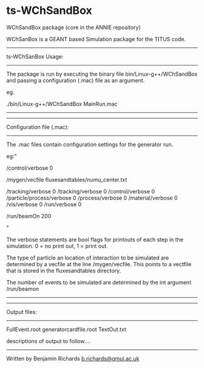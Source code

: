 # ts-WChSandBox
WChSandBox package (core in the ANNIE repository)

WChSanBox is a GEANT based Simulation package for the TITUS code. 

****************************************************************
ts-WChSanBox Usage:
****************************************************************
The package is run by executing the binary file bin/Linux-g++/WChSandBox and passing a configuration (.mac) file as an argument.

eg.

./bin/Linux-g++/WChSandBox MainRun.mac

*****************************************************************
*****************************************************************
Configuration file (.mac): 
*****************************************************************

The .mac files contain configuration settings for the generator run.

eg:"

/control/verbose 0

/mygen/vecfile fluxesandtables/numu_center.txt

/tracking/verbose 0
/tracking/verbose 0
/control/verbose 0
/particle/process/verbose 0
/process/verbose 0
/material/verbose 0
/vis/verbose 0
/run/verbose 0

/run/beamOn 200

"

The verbose statements are bool flags for printouts of each step in the simulation. 0 = no print out, 1 = print out.


The type of particle an location of interaction to be simulated are determined by a vecfile at the line /mygen/vecfile. This points to a vectfile that is stored in the fluxesandtables directory.


The number of events to be simulated are determined by the int argument /run/beamon
 
*************************************************************************
*************************************************************************
Output files:
*************************************************************************

FullEvent.root
generatorcardfile.root
TextOut.txt

descriptions of output to follow....






************************************************************************
Written by Benjamin Richards b.richards@qmul.ac.uk